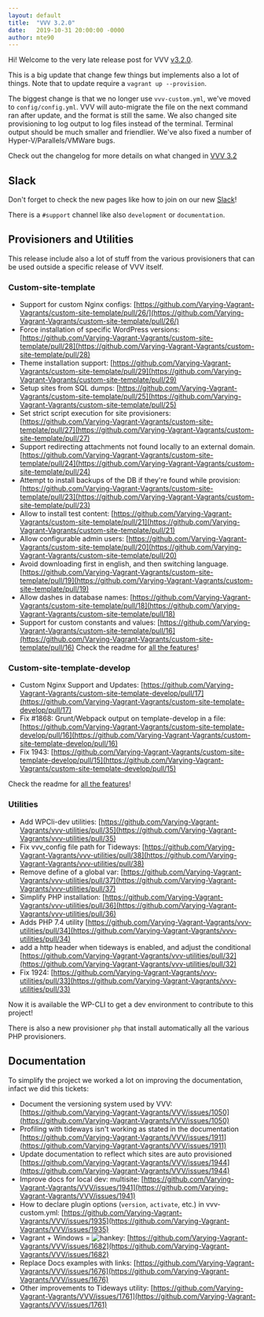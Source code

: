 ```yaml
---
layout: default
title:  "VVV 3.2.0"
date:   2019-10-31 20:00:00 -0000
author: mte90
---
```


Hi! Welcome to the very late release post for VVV [v3.2.0](https://github.com/Varying-Vagrant-Vagrants/VVV/releases/tag/3.2.0).

This is a big update that change few things but implements also a lot of things. Note that to update require a `vagrant up --provision`.

The biggest change is that we no longer use `vvv-custom.yml`, we've moved to `config/config.yml`. VVV will auto-migrate the file on the next command ran after update, and the format is still the same. We also changed site provisioning to log output to log files instead of the terminal. Terminal output should be much smaller and friendlier. We've also fixed a number of Hyper-V/Parallels/VMWare bugs.

Check out the changelog for more details on what changed in [VVV 3.2](https://github.com/Varying-Vagrant-Vagrants/VVV/blob/master/CHANGELOG.md)

## Slack

Don't forget to check the new pages like how to join on our new [Slack](https://varyingvagrantvagrants.org/docs/en-US/slack/)!  

There is a `#support` channel like also `development` or `documentation`.

## Provisioners and Utilities

This release include also a lot of stuff from the various provisioners that can be used outside a specific release of VVV itself.

### Custom-site-template

* Support for custom Nginx configs: [https://github.com/Varying-Vagrant-Vagrants/custom-site-template/pull/26/](https://github.com/Varying-Vagrant-Vagrants/custom-site-template/pull/26/)
* Force installation of specific WordPress versions: [https://github.com/Varying-Vagrant-Vagrants/custom-site-template/pull/28](https://github.com/Varying-Vagrant-Vagrants/custom-site-template/pull/28)
* Theme installation support: [https://github.com/Varying-Vagrant-Vagrants/custom-site-template/pull/29](https://github.com/Varying-Vagrant-Vagrants/custom-site-template/pull/29)
* Setup sites from SQL dumps: [https://github.com/Varying-Vagrant-Vagrants/custom-site-template/pull/25](https://github.com/Varying-Vagrant-Vagrants/custom-site-template/pull/25)
* Set strict script execution for site provisioners: [https://github.com/Varying-Vagrant-Vagrants/custom-site-template/pull/27](https://github.com/Varying-Vagrant-Vagrants/custom-site-template/pull/27)
* Support redirecting attachments not found locally to an external domain. [https://github.com/Varying-Vagrant-Vagrants/custom-site-template/pull/24](https://github.com/Varying-Vagrant-Vagrants/custom-site-template/pull/24)
* Attempt to install backups of the DB if they're found while provision: [https://github.com/Varying-Vagrant-Vagrants/custom-site-template/pull/23](https://github.com/Varying-Vagrant-Vagrants/custom-site-template/pull/23)
* Allow to install test content: [https://github.com/Varying-Vagrant-Vagrants/custom-site-template/pull/21](https://github.com/Varying-Vagrant-Vagrants/custom-site-template/pull/21)
* Allow configurable admin users: [https://github.com/Varying-Vagrant-Vagrants/custom-site-template/pull/20](https://github.com/Varying-Vagrant-Vagrants/custom-site-template/pull/20)
* Avoid downloading first in english, and then switching language. [https://github.com/Varying-Vagrant-Vagrants/custom-site-template/pull/19](https://github.com/Varying-Vagrant-Vagrants/custom-site-template/pull/19)
* Allow dashes in database names: [https://github.com/Varying-Vagrant-Vagrants/custom-site-template/pull/18](https://github.com/Varying-Vagrant-Vagrants/custom-site-template/pull/18)
* Support for custom constants and values: [https://github.com/Varying-Vagrant-Vagrants/custom-site-template/pull/16](https://github.com/Varying-Vagrant-Vagrants/custom-site-template/pull/16)
Check the readme for [all the features](https://github.com/Varying-Vagrant-Vagrants/custom-site-template/)!

### Custom-site-template-develop

* Custom Nginx Support and Updates: [https://github.com/Varying-Vagrant-Vagrants/custom-site-template-develop/pull/17](https://github.com/Varying-Vagrant-Vagrants/custom-site-template-develop/pull/17)
* Fix #1868: Grunt/Webpack output on template-develop in a file: [https://github.com/Varying-Vagrant-Vagrants/custom-site-template-develop/pull/16](https://github.com/Varying-Vagrant-Vagrants/custom-site-template-develop/pull/16)
* Fix 1943: [https://github.com/Varying-Vagrant-Vagrants/custom-site-template-develop/pull/15](https://github.com/Varying-Vagrant-Vagrants/custom-site-template-develop/pull/15)

Check the readme for [all the features](https://github.com/Varying-Vagrant-Vagrants/custom-site-template-develop/)!

### Utilities

* Add WPCli-dev utilities: [https://github.com/Varying-Vagrant-Vagrants/vvv-utilities/pull/35](https://github.com/Varying-Vagrant-Vagrants/vvv-utilities/pull/35)
* Fix vvv\_config file path for Tideways: [https://github.com/Varying-Vagrant-Vagrants/vvv-utilities/pull/38](https://github.com/Varying-Vagrant-Vagrants/vvv-utilities/pull/38)
* Remove define of a global var: [https://github.com/Varying-Vagrant-Vagrants/vvv-utilities/pull/37](https://github.com/Varying-Vagrant-Vagrants/vvv-utilities/pull/37)
* Simplify PHP installation: [https://github.com/Varying-Vagrant-Vagrants/vvv-utilities/pull/36](https://github.com/Varying-Vagrant-Vagrants/vvv-utilities/pull/36)
* Adds PHP 7.4 utility [https://github.com/Varying-Vagrant-Vagrants/vvv-utilities/pull/34](https://github.com/Varying-Vagrant-Vagrants/vvv-utilities/pull/34)
* add a http header when tideways is enabled, and adjust the conditional [https://github.com/Varying-Vagrant-Vagrants/vvv-utilities/pull/32](https://github.com/Varying-Vagrant-Vagrants/vvv-utilities/pull/32)
* Fix 1924: [https://github.com/Varying-Vagrant-Vagrants/vvv-utilities/pull/33](https://github.com/Varying-Vagrant-Vagrants/vvv-utilities/pull/33)

Now it is available the WP-CLI to get a dev environment to contribute to this project!

There is also a new provisioner `php` that install automatically all the various PHP provisioners.

## Documentation

To simplify the project we worked a lot on improving the documentation, infact we did this tickets:

* Document the versioning system used by VVV: [https://github.com/Varying-Vagrant-Vagrants/VVV/issues/1050](https://github.com/Varying-Vagrant-Vagrants/VVV/issues/1050)
* Profiling with tideways isn't working as stated in the documentation [https://github.com/Varying-Vagrant-Vagrants/VVV/issues/1911](https://github.com/Varying-Vagrant-Vagrants/VVV/issues/1911)
* Update documentation to reflect which sites are auto provisioned [https://github.com/Varying-Vagrant-Vagrants/VVV/issues/1944](https://github.com/Varying-Vagrant-Vagrants/VVV/issues/1944)
* Improve docs for local dev: multisite: [https://github.com/Varying-Vagrant-Vagrants/VVV/issues/1941](https://github.com/Varying-Vagrant-Vagrants/VVV/issues/1941)
* How to declare plugin options (`version`, `activate`, etc.) in vvv-custom.yml: [https://github.com/Varying-Vagrant-Vagrants/VVV/issues/1935](https://github.com/Varying-Vagrant-Vagrants/VVV/issues/1935)
* Vagrant + Windows = ![hankey](https://github.githubassets.com/images/icons/emoji/unicode/1f4a9.png): [https://github.com/Varying-Vagrant-Vagrants/VVV/issues/1682](https://github.com/Varying-Vagrant-Vagrants/VVV/issues/1682)
* Replace Docs examples with links: [https://github.com/Varying-Vagrant-Vagrants/VVV/issues/1676](https://github.com/Varying-Vagrant-Vagrants/VVV/issues/1676)
* Other improvements to Tideways utility: [https://github.com/Varying-Vagrant-Vagrants/VVV/issues/1761](https://github.com/Varying-Vagrant-Vagrants/VVV/issues/1761)
